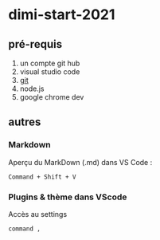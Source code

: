 # dimi-start-2021

## pré-requis
1. un compte git hub
1. visual studio code
1. [git](https://github.com/emmaplouch/dimi-start-2021)
1. node.js
1. google chrome dev

## autres

### Markdown

Aperçu du MarkDown (.md) dans VS Code :
````
Command + Shift + V
````

### Plugins & thème dans VScode

Accès au settings 

```
command ,
```
